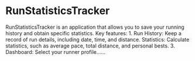 # RunStatisticsTracker
RunStatisticsTracker is an application that allows you to save your running history and obtain specific statistics. Key features: 1. Run History: Keep a record of run details, including date, time, and distance. Statistics: Calculate statistics, such as average pace, total distance, and personal bests. 3. Dashboard: Select your runner profile......
